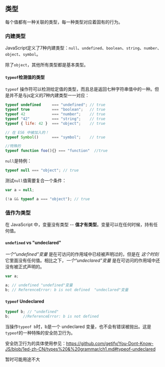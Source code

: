 ## 类型

每个值都有一种关联的类型，每一种类型对应着固有的行为。

### 内建类型

JavaScript定义了7种内建类型：`null`、`undefined`、`boolean`、`string`、`number`、`object`、`symbol`。

除了`object`，其他所有类型都是基本类型。

#### `typeof`检测值的类型

`typeof` 操作符可以检测给定值的类型，而且总是返回七种字符串值中的一种。但是并不是与js定义的7种内建类型一一对应：

```javascript
typeof undefined     === "undefined"; // true
typeof true          === "boolean";   // true
typeof 42            === "number";    // true
typeof "42"          === "string";    // true
typeof { life: 42 }  === "object";    // true

// 在 ES6 中被加入的！
typeof Symbol()      === "symbol";    // true

//特殊的
typeof function foo(){}	=== "function"	//true
```

`null`是特例：

```javascript
typeof null === "object"; // true
```

测试`null`值需要复合一个条件：

```javascript
var a = null;

(!a && typeof a === "object"); // true
```

### 值作为类型

在 JavaScript 中，变量没有类型 -- **值才有类型**。变量可以在任何时候，持有任何值。

#### `undefined` vs "undeclared"

*一个“undefined”变量* 是在可访问的作用域中已经被声明过的，但是在 *这个时刻* 它里面没有任何值。相比之下，*一个“undeclared”变量* 是在可访问的作用域中还没有被正式声明的。

```javascript
var a;

a; // undefined	"undefined"变量
b; // ReferenceError: b is not defined	"undeclared"变量
```

#### `typeof` Undeclared

```javascript
typeof b; // "undefined"
b;		//ReferenceError: b is not defined
```

当操作`typeof b`时，b是一个 undeclared 变量，也不会有错误被抛出。这是`typeof`的一种特殊的安全防卫行为。

安全防卫行为的具体使用参见：https://github.com/getify/You-Dont-Know-JS/blob/1ed-zh-CN/types%20&%20grammar/ch1.md#typeof-undeclared

暂时可能用途不大